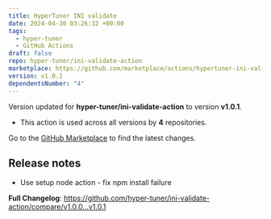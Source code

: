 ```yaml
---
title: HyperTuner INI validate
date: 2024-04-30 03:26:32 +00:00
tags:
  - hyper-tuner
  - GitHub Actions
draft: false
repo: hyper-tuner/ini-validate-action
marketplace: https://github.com/marketplace/actions/hypertuner-ini-validate
version: v1.0.1
dependentsNumber: "4"
---
```



Version updated for **hyper-tuner/ini-validate-action** to version **v1.0.1**.
- This action is used across all versions by **4** repositories.

Go to the [GitHub Marketplace](https://github.com/marketplace/actions/hypertuner-ini-validate) to find the latest changes.

## Release notes

- Use setup node action - fix npm install failure

**Full Changelog**: https://github.com/hyper-tuner/ini-validate-action/compare/v1.0.0...v1.0.1

